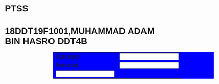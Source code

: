 
<!DOCTYPE html>
<html lang="en">
<head>
    <meta charset="UTF-8">
    <meta http-equiv="X-UA-Compatible" content="IE=edge">
    <meta name="viewport" content="width=device-width, initial-scale=1.0">
    <title>CSS</title>
    <!--internal css-->
    <style>
       *{
           font-family: Arial;
       }
    table{
        border=0;
    background-color:blue;
    margin-left: 30%;
    margin-right: 30%;
    border: white;
     }
    </style>
</head>

<body>
    <h1>PTSS</h1>
    <h1>18DDT19F1001,MUHAMMAD ADAM BIN HASRO DDT4B</h1>
     <table>
    <form>
        <tr> 
        <td>
        <label for="name"> Username:</label> 
        </td>
        <td>
        <input type="text" id="name" name="name" required>
        </td> </tr>
        <tr> 
        <td>
        <label for="name"> Password:</label> 
        </td>
        <td>
        <input type="password" id="name" name="name" required>
        </td> </tr>
        <tr>
        <td>
        <input type="Login"> </td></tr> 
     </form>
     </table>

</body>
</html>